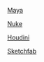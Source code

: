 <a href="https://https://www.autodesk.com/products/maya">Maya</a>

<a href="https://www.foundry.com/products/nuke">Nuke</a>

<a href="https://www.sidefx.com/buy//">Houdini</a>

<a href="https://sketchfab.com">Sketchfab</a>
